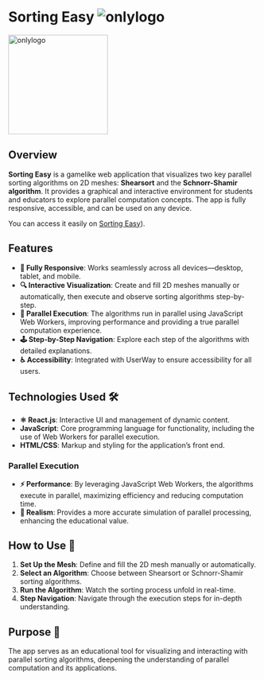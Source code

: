 # Sorting Easy ![onlylogo](https://github.com/user-attachments/assets/cb3f682f-fa34-4b29-9d75-52fbaf7b6bb9)

<img src="https://github.com/user-attachments/assets/cb3f682f-fa34-4b29-9d75-52fbaf7b6bb9" alt="onlylogo" width="200"/>

## Overview

**Sorting Easy** is a gamelike web application that visualizes two key parallel sorting algorithms on 2D meshes: **Shearsort** and the **Schnorr-Shamir algorithm**. It provides a graphical and interactive environment for students and educators to explore parallel computation concepts. The app is fully responsive, accessible, and can be used on any device. 

You can access it easily on [Sorting Easy](https://sortingeasy.netlify.app)).

## Features
- **📱 Fully Responsive**: Works seamlessly across all devices—desktop, tablet, and mobile.
- **🔍 Interactive Visualization**: Create and fill 2D meshes manually or automatically, then execute and observe sorting algorithms step-by-step.
- **🚀 Parallel Execution**: The algorithms run in parallel using JavaScript Web Workers, improving performance and providing a true parallel computation experience.
- **🕹️ Step-by-Step Navigation**: Explore each step of the algorithms with detailed explanations.
- **♿ Accessibility**: Integrated with UserWay to ensure accessibility for all users.


## Technologies Used 🛠️
- **⚛️ React.js**: Interactive UI and management of dynamic content.
- **JavaScript**: Core programming language for functionality, including the use of Web Workers for parallel execution.
- **HTML/CSS**: Markup and styling for the application’s front end.

### Parallel Execution
- **⚡ Performance**: By leveraging JavaScript Web Workers, the algorithms execute in parallel, maximizing efficiency and reducing computation time.
- **🎯 Realism**: Provides a more accurate simulation of parallel processing, enhancing the educational value.

## How to Use 🚀
1. **Set Up the Mesh**: Define and fill the 2D mesh manually or automatically.
2. **Select an Algorithm**: Choose between Shearsort or Schnorr-Shamir sorting algorithms.
3. **Run the Algorithm**: Watch the sorting process unfold in real-time.
4. **Step Navigation**: Navigate through the execution steps for in-depth understanding.

## Purpose 🎯
The app serves as an educational tool for visualizing and interacting with parallel sorting algorithms, deepening the understanding of parallel computation and its applications.

